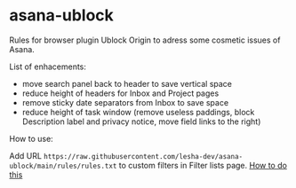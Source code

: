# asana-ublock
Rules for browser plugin Ublock Origin to adress some cosmetic issues of Asana.

List of enhacements:
- move search panel back to header to save vertical space
- reduce height of headers for Inbox and Project pages
- remove sticky date separators from Inbox to save space
- reduce height of task window (remove useless paddings, block Description label and privacy notice, move field links to the right)

How to use:

Add URL `https://raw.githubusercontent.com/lesha-dev/asana-ublock/main/rules/rules.txt` to custom filters in Filter lists page. [How to do this](https://github.com/gorhill/uBlock/wiki/Dashboard:-Filter-lists#3rd-party-filter-lists)

